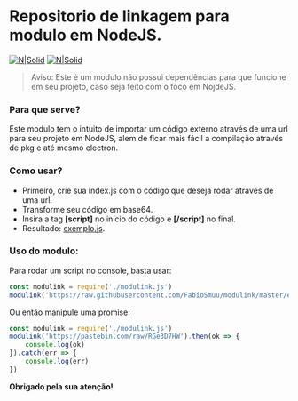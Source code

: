 # Repositorio de linkagem para modulo em NodeJS.

[![N|Solid](https://cdn.discordapp.com/attachments/631607183301148672/724397007170568313/paypal.png)](https://www.paypal.com/cgi-bin/webscr?cmd=_donations&business=fabinhoec2210@gmail.com&item_name=F%C3%A1bio&currency_code=BRL)  [![N|Solid](https://cdn.discordapp.com/attachments/631607183301148672/724397005543178270/picpay.png)](https://app.picpay.com/user/Snooh)


> Aviso: Este é um modulo não possui dependências para que funcione em seu projeto, caso seja feito com o foco em NojdeJS.

### Para que serve?
Este modulo tem o intuito de importar um código externo através de uma url para seu projeto em NodeJS, alem de ficar mais fácil a compilação através de pkg e até mesmo electron.

### Como usar?
- Primeiro, crie sua index.js com o código que deseja rodar através de uma url.
- Transforme seu código em base64.
- Insira a tag **[script]** no início do código e **[/script]** no final.
- Resultado: [exemplo.js](/exemplo/script.js).


### Uso do modulo:


Para rodar um script no console, basta usar:
```js
const modulink = require('./modulink.js')
modulink('https://raw.githubusercontent.com/FabioSmuu/modulink/master/exemplo/script.js')
```


Ou então manipule uma promise:
```js
const modulink = require('./modulink.js')
modulink('https://pastebin.com/raw/RGe3D7HW').then(ok => {
	console.log(ok)
}).catch(err => {
	console.log(err)
})
```


**Obrigado pela sua atenção!**
	
